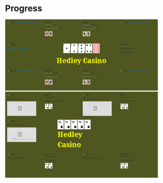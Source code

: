 # Progress

![Poker Table](poker-table-2.png "Poker Table")
![Poker Table](poker-table-1.png "Poker Table")